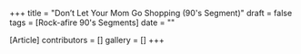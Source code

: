 +++
title = "Don’t Let Your Mom Go Shopping (90's Segment)"
draft = false
tags = [Rock-afire 90's Segments]
date = ""

[Article]
contributors = []
gallery = []
+++